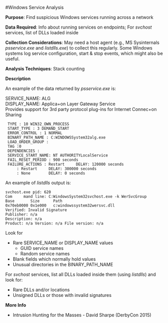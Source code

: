 #Windows Service Analysis

**Purpose**: Find suspicious Windows services running across a network

**Data Required**: Info about running services on endpoints; For _svchost_ services, list of DLLs loaded inside

**Collection Considerations**: May need a host agent (e.g., MS Sysinternals _psservice.exe_ and _listdlls.exe_) to collect this regularly.  Some Windows systems log service configuration, start & stop events, which might also be useful.

**Analysis Techniques**: Stack counting

**Description**

An example of the data returned by _psservice.exe_ is:

SERVICE_NAME: ALG  
DISPLAY_NAME: Applica+on Layer Gateway Service  
Provides support for 3rd party protocol plug-ins for Internet Connec+on Sharing

     TYPE : 10 WIN32_OWN_PROCESS
     START_TYPE : 3 DEMAND_START
     ERROR_CONTROL : 1 NORMAL
     BINARY_PATH_NAME : C:WINDOWSSystem32alg.exe
     LOAD_ORDER_GROUP :
     TAG :0
     DEPENDENCIES :
     SERVICE_START_NAME: NT AUTHORITYLocalService
     FAIL_RESET_PERIOD : 900 seconds
     FAILURE_ACTIONS : Restart     DELAY: 120000 seconds
         : Restart     DELAY: 300000 seconds
         : None        DELAY: 0 seconds

An example of _listdlls_ output is:

	svchost.exe pid: 620
	Com		mand line: C:WindowsSystem32svchost.exe -k WerSvcGroup
	Base       Size      Path
	0x70eb0000 0x1e000   c:windowssystem32wersvc.dll
	Verified: Invalid Signature
	Publisher: n/a  
	Description: n/a  
	Product: n/a Version: n/a File version: n/a

Look for 

* Rare SERVICE_NAME or DISPLAY_NAME values
    * GUID service names
    * Random service names
* Blank fields which normally hold values
* Unusual directories in the BINARY_PATH_NAME 

For _svchost_ services, list all DLLs loaded inside them (using _listdlls_) and look for:

* Rare DLLs and/or locations
* Unsigned DLLs or those with invalid signatures

**More Info**

* Intrusion Hunting for the Masses - David Sharpe (DerbyCon 2015)



